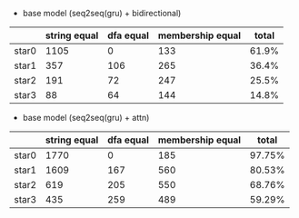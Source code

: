 - base model (seq2seq(gru) + bidirectional)

|   |string equal|dfa equal|membership equal|total|
|------|---|---|---|---|
|star0|1105|0|133|61.9%|
|star1|357|106|265|36.4%|
|star2|191|72|247|25.5%|
|star3|88|64|144|14.8%|

- base model (seq2seq(gru) + attn)

|   |string equal|dfa equal|membership equal|total|
|------|---|---|---|---|
|star0|1770|0|185|97.75%|
|star1|1609|167|560|80.53%|
|star2|619|205|550|68.76%|
|star3|435|259|489|59.29%|
